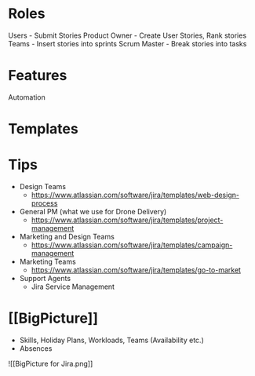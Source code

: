 # Roles
Users - Submit Stories
Product Owner - Create User Stories, Rank stories
Teams - Insert stories into sprints
Scrum Master - Break stories into tasks

# Features
Automation
 
# Templates

# Tips
- Design Teams
	- https://www.atlassian.com/software/jira/templates/web-design-process
- General PM (what we use for Drone Delivery)
	- https://www.atlassian.com/software/jira/templates/project-management
- Marketing and Design Teams
	- https://www.atlassian.com/software/jira/templates/campaign-management
- Marketing Teams
	- https://www.atlassian.com/software/jira/templates/go-to-market
- Support Agents
	- Jira Service Management

# [[BigPicture]]

- Skills, Holiday Plans, Workloads, Teams (Availability etc.)
- Absences

![[BigPicture for Jira.png]]